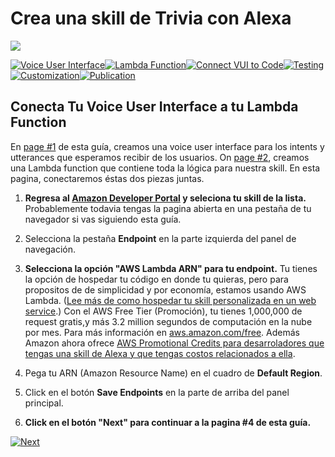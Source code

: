 # Crea una skill de Trivia con Alexa
<img src="https://m.media-amazon.com/images/G/01/mobile-apps/dex/alexa/alexa-skills-kit/tutorials/quiz-game/header._TTH_.png" />

[![Voice User Interface](https://m.media-amazon.com/images/G/01/mobile-apps/dex/alexa/alexa-skills-kit/tutorials/navigation/1-locked._TTH_.png)](./1-voice-user-interface.md)[![Lambda Function](https://m.media-amazon.com/images/G/01/mobile-apps/dex/alexa/alexa-skills-kit/tutorials/navigation/2-locked._TTH_.png)](./2-lambda-function.md)[![Connect VUI to Code](https://m.media-amazon.com/images/G/01/mobile-apps/dex/alexa/alexa-skills-kit/tutorials/navigation/3-on._TTH_.png)](./3-connect-vui-to-code.md)[![Testing](https://m.media-amazon.com/images/G/01/mobile-apps/dex/alexa/alexa-skills-kit/tutorials/navigation/4-off._TTH_.png)](./4-testing.md)[![Customization](https://m.media-amazon.com/images/G/01/mobile-apps/dex/alexa/alexa-skills-kit/tutorials/navigation/5-off._TTH_.png)](./5-customization.md)[![Publication](https://m.media-amazon.com/images/G/01/mobile-apps/dex/alexa/alexa-skills-kit/tutorials/navigation/6-off._TTH_.png)](./6-publication.md)

## Conecta Tu Voice User Interface a tu Lambda Function

En [page #1](./1-voice-user-interface.md) de esta guía, creamos una voice user interface para los intents y utterances que esperamos recibir de los usuarios.  On [page #2](./2-lambda-function.md), creamos una Lambda function que contiene toda la lógica para nuestra skill.  En esta pagina, conectaremos éstas dos piezas juntas.

1.  **Regresa al [Amazon Developer Portal](https://developer.amazon.com/edw/home.html#/skills/list?&sc_category=Owned&sc_channel=RD&sc_campaign=Evangelism2018&sc_publisher=github&sc_content=Survey&sc_detail=trivia-nodejs-V2_GUI-3&sc_funnel=Convert&sc_country=WW&sc_medium=Owned_RD_Evangelism2018_github_Survey_trivia-nodejs-V2_GUI-3_Convert_WW_beginnersdevs&sc_segment=beginnersdevs) y seleciona tu skill de la lista.** Probablemente todavia tengas la pagina abierta en una pestaña de tu navegador si vas siguiendo esta guía.

2. Selecciona la pestaña **Endpoint** en la parte izquierda del panel de navegación.

3.  **Selecciona la opción "AWS Lambda ARN" para tu endpoint.** Tu tienes la opción de hospedar tu código en donde tu quieras, pero para propositos de de simplicidad y por economía, estamos usando AWS Lambda. ([Lee más de como hospedar tu skill personalizada en un web service](https://developer.amazon.com/public/solutions/alexa/alexa-skills-kit/docs/developing-an-alexa-skill-as-a-web-service?&sc_category=Owned&sc_channel=RD&sc_campaign=Evangelism2018&sc_publisher=github&sc_content=Survey&sc_detail=trivia-nodejs-V2_GUI-3&sc_funnel=Convert&sc_country=WW&sc_medium=Owned_RD_Evangelism2018_github_Survey_trivia-nodejs-V2_GUI-3_Convert_WW_beginnersdevs&sc_segment=beginnersdevs).)  Con el AWS Free Tier (Promoción), tu tienes 1,000,000 de request gratis,y más 3.2 million segundos de computación en la nube por mes. Para más información en [aws.amazon.com/free](https://aws.amazon.com/free/).  Además Amazon ahora ofrece [AWS Promotional Credits para desarroladores que tengas una skill de Alexa y que tengas costos relacionados a ella](https://developer.amazon.com/alexa-skills-kit/alexa-aws-credits?&sc_category=Owned&sc_channel=RD&sc_campaign=Evangelism2018&sc_publisher=github&sc_content=Survey&sc_detail=trivia-nodejs-V2_GUI-3&sc_funnel=Convert&sc_country=WW&sc_medium=Owned_RD_Evangelism2018_github_Survey_trivia-nodejs-V2_GUI-3_Convert_WW_beginnersdevs&sc_segment=beginnersdevs).

4.  Pega tu ARN (Amazon Resource Name) en el cuadro de **Default Region**.

5. Click en el botón **Save Endpoints** en la parte de arriba del panel principal.

6. **Click en el botón "Next" para continuar a la pagina #4 de esta guía.**

[![Next](https://m.media-amazon.com/images/G/01/mobile-apps/dex/alexa/alexa-skills-kit/tutorials/general/buttons/button_next_testing._TTH_.png)](./4-testing.md)
